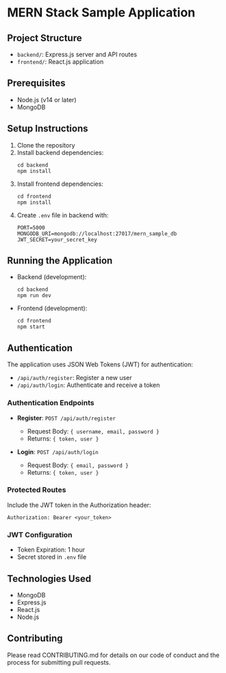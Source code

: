 # MERN Stack Sample Application

## Project Structure
- `backend/`: Express.js server and API routes
- `frontend/`: React.js application

## Prerequisites
- Node.js (v14 or later)
- MongoDB

## Setup Instructions
1. Clone the repository
2. Install backend dependencies:
   ```
   cd backend
   npm install
   ```
3. Install frontend dependencies:
   ```
   cd frontend
   npm install
   ```
4. Create `.env` file in backend with:
   ```
   PORT=5000
   MONGODB_URI=mongodb://localhost:27017/mern_sample_db
   JWT_SECRET=your_secret_key
   ```

## Running the Application
- Backend (development): 
  ```
  cd backend
  npm run dev
  ```
- Frontend (development):
  ```
  cd frontend
  npm start
  ```

## Authentication
The application uses JSON Web Tokens (JWT) for authentication:
- `/api/auth/register`: Register a new user
- `/api/auth/login`: Authenticate and receive a token

### Authentication Endpoints
- **Register**: `POST /api/auth/register`
  - Request Body: `{ username, email, password }`
  - Returns: `{ token, user }`

- **Login**: `POST /api/auth/login`
  - Request Body: `{ email, password }`
  - Returns: `{ token, user }`

### Protected Routes
Include the JWT token in the Authorization header:
```
Authorization: Bearer <your_token>
```

### JWT Configuration
- Token Expiration: 1 hour
- Secret stored in `.env` file

## Technologies Used
- MongoDB
- Express.js
- React.js
- Node.js

## Contributing
Please read CONTRIBUTING.md for details on our code of conduct and the process for submitting pull requests.
